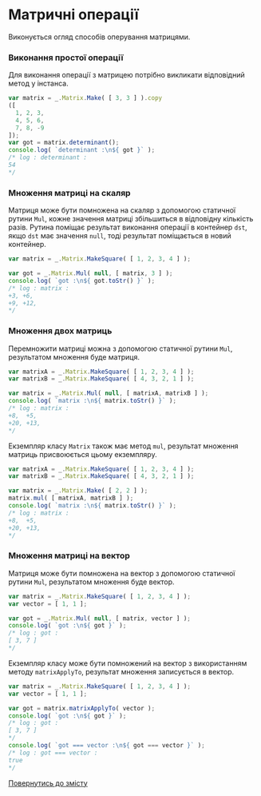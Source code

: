 # Матричні операції

Виконується огляд способів оперування матрицями.

### Виконання простої операції

Для виконання операції з матрицею потрібно викликати відповідний метод у інстанса.

```js
var matrix = _.Matrix.Make( [ 3, 3 ] ).copy
([
  1, 2, 3,
  4, 5, 6,
  7, 8, -9
]);
var got = matrix.determinant();
console.log( `determinant :\n${ got }` );
/* log : determinant :
54
*/
```

### Множення матриці на скаляр

Матриця може бути помножена на скаляр з допомогою статичної рутини `Mul`, кожне значення матриці збільшиться в відповідну кількість разів. Рутина поміщає результат виконання операції в контейнер `dst`, якщо `dst` має значення `null`, тоді результат поміщається в новий контейнер.

```js
var matrix = _.Matrix.MakeSquare( [ 1, 2, 3, 4 ] );

var got = _.Matrix.Mul( null, [ matrix, 3 ] );
console.log( `got :\n${ got.toStr() }` );
/* log : matrix :
+3, +6,
+9, +12,
*/
```

### Множення двох матриць

Перемножити матриці можна з допомогою статичної рутини `Mul`, результатом множення буде матриця.

```js
var matrixA = _.Matrix.MakeSquare( [ 1, 2, 3, 4 ] );
var matrixB = _.Matrix.MakeSquare( [ 4, 3, 2, 1 ] );

var matrix = _.Matrix.Mul( null, [ matrixA, matrixB ] );
console.log( `matrix :\n${ matrix.toStr() }` );
/* log : matrix :
+8,  +5,
+20, +13,
*/
```

Екземпляр класу `Matrix` також має метод `mul`, результат множення матриць присвоюється цьому екземпляру.

```js
var matrixA = _.Matrix.MakeSquare( [ 1, 2, 3, 4 ] );
var matrixB = _.Matrix.MakeSquare( [ 4, 3, 2, 1 ] );

var matrix = _.Matrix.Make( [ 2, 2 ] );
matrix.mul( [ matrixA, matrixB ] );
console.log( `matrix :\n${ matrix.toStr() }` );
/* log : matrix :
+8,  +5,
+20, +13,
*/
```

### Множення матриці на вектор

Матриця може бути помножена на вектор з допомогою статичної рутини `Mul`, результатом множення буде вектор.

```js
var matrix = _.Matrix.MakeSquare( [ 1, 2, 3, 4 ] );
var vector = [ 1, 1 ];

var got = _.Matrix.Mul( null, [ matrix, vector ] );
console.log( `got :\n${ got }` );
/* log : got :
[ 3, 7 ]
*/
```

Екземпляр класу може бути помножений на вектор з використанням методу `matrixApplyTo`, результат множення записується в вектор.

```js
var matrix = _.Matrix.MakeSquare( [ 1, 2, 3, 4 ] );
var vector = [ 1, 1 ];

var got = matrix.matrixApplyTo( vector );
console.log( `got :\n${ got }` );
/* log : got :
[ 3, 7 ]
*/
console.log( `got === vector :\n${ got === vector }` );
/* log : got === vector :
true
*/
```

[Повернутись до змісту](../README.md#Туторіали)
